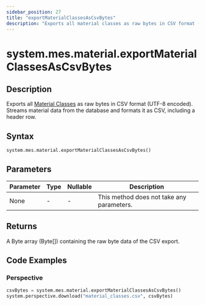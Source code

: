 ```yaml
---
sidebar_position: 27
title: "exportMaterialClassesAsCsvBytes"
description: "Exports all material classes as raw bytes in CSV format (UTF-8 encoded)"
---
```


# system.mes.material.exportMaterialClassesAsCsvBytes

## Description

Exports all [Material Classes](../../data-model/material-model/material-class) as raw bytes in CSV format 
(UTF-8 encoded). Streams material data from the database and formats it as CSV, including a 
header row.

## Syntax

```python
system.mes.material.exportMaterialClassesAsCsvBytes()
```

## Parameters

| Parameter | Type | Nullable | Description                               |
|-----------|------|----------|-------------------------------------------|
| None      | -    | -        | This method does not take any parameters. |

## Returns

A Byte array (Byte[]) containing the raw byte data of the CSV export.

## Code Examples

### Perspective
```python
csvBytes = system.mes.material.exportMaterialClassesAsCsvBytes()
system.perspective.download("material_classes.csv", csvBytes)
```
